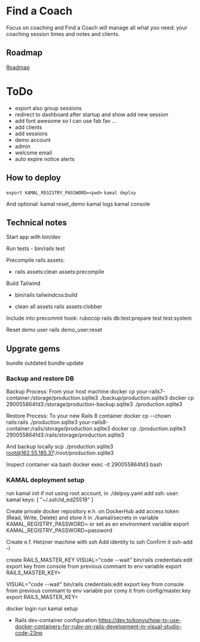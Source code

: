 # Find a Coach

Focus on coaching and Find a Coach will manage all what you need: your coaching session times and notes and clients.

## Roadmap

[Roadmap](https://github.com/users/valasek/projects/2/views/1?layout=board)

# ToDo

- export also group sessions
- redirect to dashboard after startup and show add new session
- add font awesome so I can use fab fav ...
- add clients
- add sessions
- demo account
- admin
- welcome email
- auto expire notice alerts

## How to deploy

`export KAMAL_REGISTRY_PASSWORD=<pwd>`
`kamal deploy`

And optional:
kamal reset_demo
kamal logs
kamal console

## Technical notes

Start app with bin/dev

Run tests - bin/rails test

Precompile rails assets:
- rails assets:clean assets:precompile

Build Tailwind
- bin/rails tailwindcss:build

- clean all assets
rails assets:clobber

Include into precommit hook:
rubocop
rails db:test:prepare test test:system

Reset demo user
rails demo_user:reset

 ## Upgrate gems

 bundle outdated
 bundle update

### Backup and restore DB

Backup Process: From your host machine
docker cp your-rails7-container:/storage/production.sqlite3 ./backup/production.sqlite3
docker cp 290055864fd3:/storage/production-backup.sqlite3 ./production.sqlite3

Restore Process: To your new Rails 8 container
docker cp --chown rails:rails ./production.sqlite3 your-rails8-container:/rails/storage/production.sqlite3
docker cp ./production.sqlite3 290055864fd3:/rails/storage/production.sqlite3

And backup locally
scp ./production.sqlite3 root@162.55.185.37:/root/production.sqlite3 

Inspect container via bash
docker exec -it 290055864fd3 bash

### KAMAL deployment setup

run kamal init
if not using root account, in ./delpoy.yaml add
ssh:
  user: kamal
  keys: [ "~/.ssh/id_ed25519" ]

Create private docker repository e.h. on DockerHub
add access token (Read, Write, Delete) and store it in ./kamal/secrets in variable KAMAL_REGISTRY_PASSWORD= or set as en environment variable export KAMAL_REGISTRY_PASSWORD=password

Create e.f. Hetzner machine with ssh
Add identity to ssh
Confirm it
ssh-add -l

create RAILS_MASTER_KEY
VISUAL="code --wait" bin/rails credentials:edit
export key from console from previous commant to env variable
export RAILS_MASTER_KEY=<key from console>

VISUAL="code --wait" bin/rails credentials:edit
export key from console from previous commant to env variable por comy it from config/master.key
export RAILS_MASTER_KEY=<key from console>

docker login
run kamal setup


* Rails dev-container configuration
https://dev.to/konyu/how-to-use-docker-containers-for-ruby-on-rails-development-in-visual-studio-code-23np